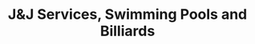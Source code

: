 ---
title: "J&J Services, Swimming Pools and Billiards"
url: /milford/jundj-services-swimming-pools-and-billiards/
shop: Pool
---